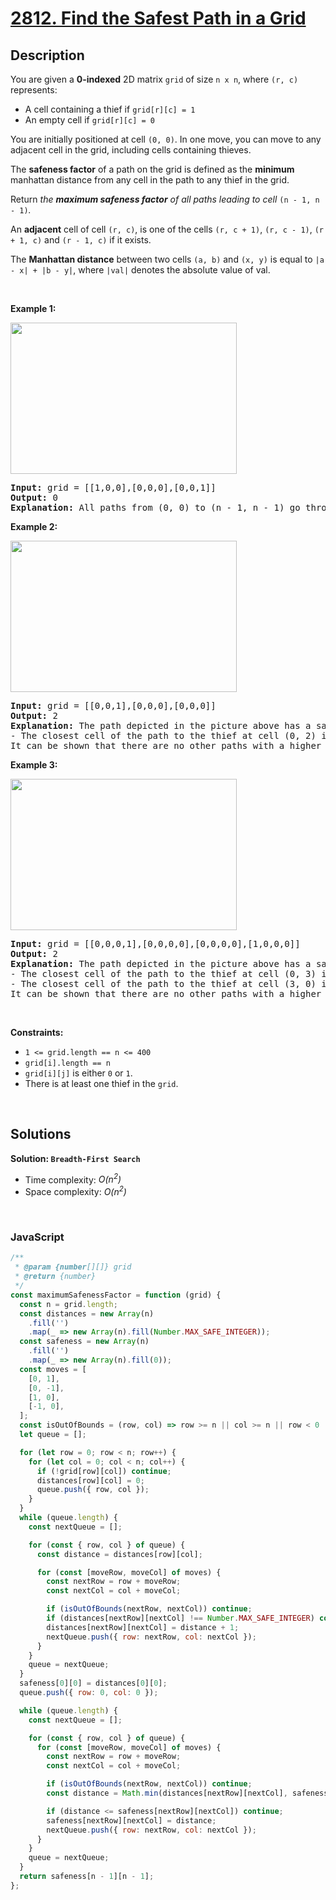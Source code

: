 # [2812. Find the Safest Path in a Grid](https://leetcode.com/problems/find-the-safest-path-in-a-grid)

## Description

<div class="elfjS" data-track-load="description_content"><p>You are given a <strong>0-indexed</strong> 2D matrix <code>grid</code> of size <code>n x n</code>, where <code>(r, c)</code> represents:</p>

<ul>
	<li>A cell containing a thief if <code>grid[r][c] = 1</code></li>
	<li>An empty cell if <code>grid[r][c] = 0</code></li>
</ul>

<p>You are initially positioned at cell <code>(0, 0)</code>. In one move, you can move to any adjacent cell in the grid, including cells containing thieves.</p>

<p>The <strong>safeness factor</strong> of a path on the grid is defined as the <strong>minimum</strong> manhattan distance from any cell in the path to any thief in the grid.</p>

<p>Return <em>the <strong>maximum safeness factor</strong> of all paths leading to cell </em><code>(n - 1, n - 1)</code><em>.</em></p>

<p>An <strong>adjacent</strong> cell of cell <code>(r, c)</code>, is one of the cells <code>(r, c + 1)</code>, <code>(r, c - 1)</code>, <code>(r + 1, c)</code> and <code>(r - 1, c)</code> if it exists.</p>

<p>The <strong>Manhattan distance</strong> between two cells <code>(a, b)</code> and <code>(x, y)</code> is equal to <code>|a - x| + |b - y|</code>, where <code>|val|</code> denotes the absolute value of val.</p>

<p>&nbsp;</p>
<p><strong class="example">Example 1:</strong></p>
<img alt="" src="https://assets.leetcode.com/uploads/2023/07/02/example1.png" style="width: 362px; height: 242px;">
<pre><strong>Input:</strong> grid = [[1,0,0],[0,0,0],[0,0,1]]
<strong>Output:</strong> 0
<strong>Explanation:</strong> All paths from (0, 0) to (n - 1, n - 1) go through the thieves in cells (0, 0) and (n - 1, n - 1).
</pre>

<p><strong class="example">Example 2:</strong></p>
<img alt="" src="https://assets.leetcode.com/uploads/2023/07/02/example2.png" style="width: 362px; height: 242px;">
<pre><strong>Input:</strong> grid = [[0,0,1],[0,0,0],[0,0,0]]
<strong>Output:</strong> 2
<strong>Explanation:</strong> The path depicted in the picture above has a safeness factor of 2 since:
- The closest cell of the path to the thief at cell (0, 2) is cell (0, 0). The distance between them is | 0 - 0 | + | 0 - 2 | = 2.
It can be shown that there are no other paths with a higher safeness factor.
</pre>

<p><strong class="example">Example 3:</strong></p>
<img alt="" src="https://assets.leetcode.com/uploads/2023/07/02/example3.png" style="width: 362px; height: 242px;">
<pre><strong>Input:</strong> grid = [[0,0,0,1],[0,0,0,0],[0,0,0,0],[1,0,0,0]]
<strong>Output:</strong> 2
<strong>Explanation:</strong> The path depicted in the picture above has a safeness factor of 2 since:
- The closest cell of the path to the thief at cell (0, 3) is cell (1, 2). The distance between them is | 0 - 1 | + | 3 - 2 | = 2.
- The closest cell of the path to the thief at cell (3, 0) is cell (3, 2). The distance between them is | 3 - 3 | + | 0 - 2 | = 2.
It can be shown that there are no other paths with a higher safeness factor.
</pre>

<p>&nbsp;</p>
<p><strong>Constraints:</strong></p>

<ul>
	<li><code>1 &lt;= grid.length == n &lt;= 400</code></li>
	<li><code>grid[i].length == n</code></li>
	<li><code>grid[i][j]</code> is either <code>0</code> or <code>1</code>.</li>
	<li>There is at least one thief in the <code>grid</code>.</li>
</ul>
</div>

<p>&nbsp;</p>

## Solutions

**Solution: `Breadth-First Search`**

- Time complexity: <em>O(n<sup>2</sup>)</em>
- Space complexity: <em>O(n<sup>2</sup>)</em>

<p>&nbsp;</p>

### **JavaScript**

```js
/**
 * @param {number[][]} grid
 * @return {number}
 */
const maximumSafenessFactor = function (grid) {
  const n = grid.length;
  const distances = new Array(n)
    .fill('')
    .map(_ => new Array(n).fill(Number.MAX_SAFE_INTEGER));
  const safeness = new Array(n)
    .fill('')
    .map(_ => new Array(n).fill(0));
  const moves = [
    [0, 1],
    [0, -1],
    [1, 0],
    [-1, 0],
  ];
  const isOutOfBounds = (row, col) => row >= n || col >= n || row < 0 || col < 0;
  let queue = [];

  for (let row = 0; row < n; row++) {
    for (let col = 0; col < n; col++) {
      if (!grid[row][col]) continue;
      distances[row][col] = 0;
      queue.push({ row, col });
    }
  }
  while (queue.length) {
    const nextQueue = [];

    for (const { row, col } of queue) {
      const distance = distances[row][col];

      for (const [moveRow, moveCol] of moves) {
        const nextRow = row + moveRow;
        const nextCol = col + moveCol;

        if (isOutOfBounds(nextRow, nextCol)) continue;
        if (distances[nextRow][nextCol] !== Number.MAX_SAFE_INTEGER) continue;
        distances[nextRow][nextCol] = distance + 1;
        nextQueue.push({ row: nextRow, col: nextCol });
      }
    }
    queue = nextQueue;
  }
  safeness[0][0] = distances[0][0];
  queue.push({ row: 0, col: 0 });

  while (queue.length) {
    const nextQueue = [];

    for (const { row, col } of queue) {
      for (const [moveRow, moveCol] of moves) {
        const nextRow = row + moveRow;
        const nextCol = col + moveCol;

        if (isOutOfBounds(nextRow, nextCol)) continue;
        const distance = Math.min(distances[nextRow][nextCol], safeness[row][col]);

        if (distance <= safeness[nextRow][nextCol]) continue;
        safeness[nextRow][nextCol] = distance;
        nextQueue.push({ row: nextRow, col: nextCol });
      }
    }
    queue = nextQueue;
  }
  return safeness[n - 1][n - 1];
};
```
